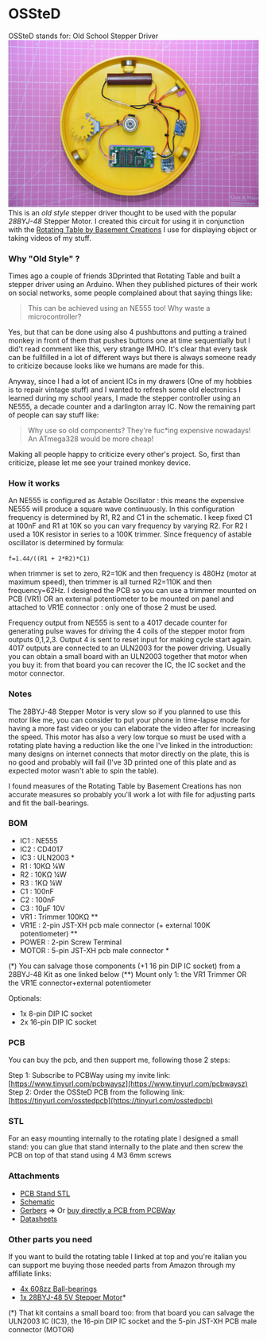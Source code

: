 # OSSteD
OSSteD stands for: Old School Stepper Driver
![OSSteD mounted](./media/OSSteD_in_rotating_table.jpg)
This is an _old style_ stepper driver thought to be used with the popular _28BYJ-48_ Stepper Motor. I created this circuit for using it in conjunction with the [Rotating Table by Basement Creations](https://www.thingiverse.com/thing:4817279) I use for displaying object or taking videos of my stuff.

### Why "Old Style" ?
Times ago a couple of friends 3Dprinted that Rotating Table and built a stepper driver using an Arduino. When they published pictures of their work on social networks, some people complained about that saying things like:  

> This can be achieved using an NE555 too! Why waste a microcontroller?  
 
Yes, but that can be done using also 4 pushbuttons and putting a trained monkey in front of them that pushes buttons one at time sequentially but I did't read comment like this, very strange IMHO. It's clear that every task can be fullfilled in a lot of different ways but there is always someone ready to criticize because looks like we humans are made for this.

Anyway, since I had a lot of ancient ICs in my drawers (One of my hobbies is to repair vintage stuff) and I wanted to refresh some old electronics I learned during my school years, I made the stepper controller using an NE555, a decade counter and a darlington array IC. Now the remaining part of people can say stuff like:

> Why use so old components? They're fuc*ing expensive nowadays! An ATmega328 would be more cheap!  

Making all people happy to criticize every other's project. So, first than criticize, please let me see your trained monkey device. 

### How it works
An NE555 is configured as Astable Oscillator : this means the expensive NE555 will produce a square wave continuously. In this configuration frequency is determined by R1, R2 and C1 in the schematic. I keep fixed C1 at 100nF and R1 at 10K so you can vary frequency by varying R2. For R2 I used a 10K resistor in series to a 100K trimmer. Since frequency of astable oscillator is determined by formula:  
  
`f=1.44/((R1 + 2*R2)*C1)`

when trimmer is set to zero, R2=10K and then frequency is 480Hz (motor at maximum speed), then trimmer is all turned R2=110K and then frequency=62Hz.
I designed the PCB so you can use a trimmer mounted on PCB (VR1) OR an external potentiometer to be mounted on panel and attached to VR1E connector : only one of those 2 must be used.  
  
Frequency output from NE555 is sent to a 4017 decade counter for generating pulse waves for driving the 4 coils of the stepper motor from outputs  0,1,2,3. Output 4 is sent to reset input for making cycle start again. 4017 outputs are connected to an ULN2003 for the power driving. Usually you can obtain a small board with an ULN2003 together that motor when you buy it: from that board you can recover the IC, the IC socket and the motor connector.

### Notes
The 28BYJ-48 Stepper Motor is very slow so if you planned to use this motor like me, you can consider to put your phone in time-lapse mode for having a more fast video or you can elaborate the video after for increasing the speed. This motor has also a very low torque so must be used with a rotating plate having a reduction like the one I've linked in the introduction: many designs on internet connects that motor directly on the plate, this is no good and probably will fail (I've 3D printed one of this plate and as expected motor wasn't able to spin the table).

I found measures of the Rotating Table by Basement Creations has non accurate measures so probably you'll work a lot with file for adjusting parts and fit the  ball-bearings.

### BOM
* IC1	: NE555
* IC2	: CD4017
* IC3	: ULN2003 *
* R1	: 10K&#937; &#188;W
* R2	: 10K&#937; &#188;W
* R3	: 1K&#937; &#188;W
* C1	: 100nF 
* C2	: 100nF
* C3	: 10&#181;F 10V
* VR1	: Trimmer 100K&#937; **
* VR1E	: 2-pin JST-XH pcb male connector (+ external 100K potentiometer) **
* POWER	: 2-pin Screw Terminal
* MOTOR	: 5-pin JST-XH pcb male connector *

(*) You can salvage those components (+1 16 pin DIP IC socket) from a 28BYJ-48 Kit as one linked below
(**) Mount only 1: the VR1 Trimmer OR the VR1E connector+external potentiometer

Optionals:
* 1x 8-pin DIP IC socket
* 2x 16-pin DIP IC socket

### PCB
You can buy the pcb, and then support me, following those 2 steps:

Step 1: Subscribe to PCBWay using my invite link: [https://www.tinyurl.com/pcbwaysz](https://www.tinyurl.com/pcbwaysz)  
Step 2: Order the OSSteD PCB from the following link: [https://tinyurl.com/osstedpcb](https://tinyurl.com/osstedpcb)  

### STL
For an easy mounting internally to the rotating plate I designed a small stand: you can glue that stand internally to the plate and then screw the PCB on top of that stand using 4 M3 6mm screws

### Attachments
- [PCB Stand STL](./stl/OSSteD_stand.stl)
- [Schematic](./docs/OSSteD_schematic.pdf)
- [Gerbers](./gerbers) => Or [buy directly a PCB from PCBWay](https://tinyurl.com/osstedpcb)  
- [Datasheets](./docs/datasheets/)

### Other parts you need
If you want to build the rotating table I linked at top and you're italian you can support me buying those needed parts from Amazon through my affiliate links:

- [4x 608zz Ball-bearings](https://amzn.to/3tIHFfq)
- [1x 28BYJ-48 5V Stepper Motor](https://amzn.to/3Ojb8Vc)*

(*) That kit contains a small board too: from that board you can salvage the ULN2003 IC (IC3), the 16-pin DIP IC socket and the 5-pin JST-XH PCB male connector (MOTOR)